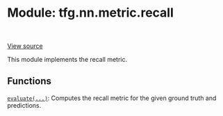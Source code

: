 <div itemscope itemtype="http://developers.google.com/ReferenceObject">
<meta itemprop="name" content="tfg.nn.metric.recall" />
<meta itemprop="path" content="Stable" />
</div>

# Module: tfg.nn.metric.recall

<!-- Insert buttons and diff -->

<table class="tfo-notebook-buttons tfo-api" align="left">
</table>

<a target="_blank" href="https://github.com/tensorflow/graphics/blob/master/tensorflow_graphics/nn/metric/recall.py">View source</a>



This module implements the recall metric.



## Functions

[`evaluate(...)`](../../../tfg/nn/metric/recall/evaluate.md): Computes the recall metric for the given ground truth and predictions.


